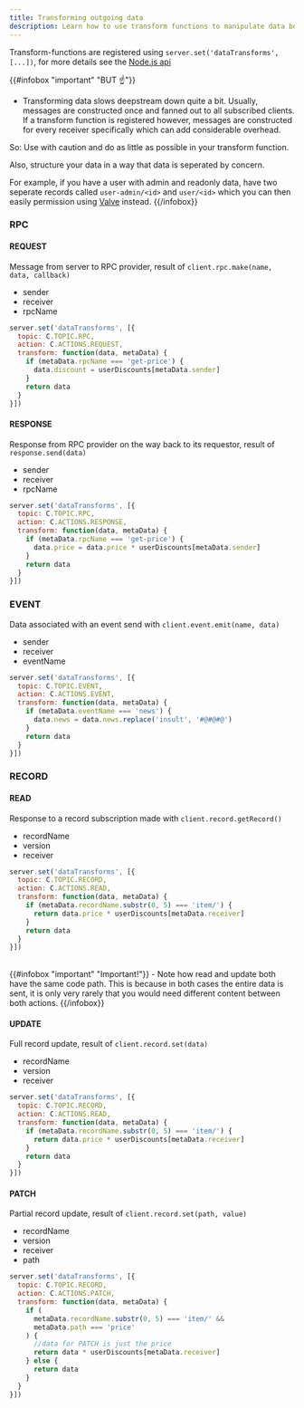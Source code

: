 ```yaml
---
title: Transforming outgoing data
description: Learn how to use transform functions to manipulate data before it leaves the server
---
```


Transform-functions are registered using `server.set('dataTransforms', [...])`, for more details see the [Node.js api](../node-api/)

{{#infobox "important" "BUT ☝"}}
- Transforming data slows deepstream down quite a bit. Usually, messages are constructed once and fanned out to all subscribed clients. If a transform function is registered however, messages are constructed for every receiver specifically which can add considerable overhead.

So: Use with caution and do as little as possible in your transform function.

Also, structure your data in a way that data is seperated by concern.

For example, if you have a user with admin and readonly data, have two seperate records called `user-admin/<id>` and `user/<id>` which you can then easily permission using [Valve](../valve-permissions/) instead.
{{/infobox}}

### RPC

#### REQUEST
Message from server to RPC provider, result of `client.rpc.make(name, data, callback)`<br>

- sender
- receiver
- rpcName

```javascript
server.set('dataTransforms', [{
  topic: C.TOPIC.RPC,
  action: C.ACTIONS.REQUEST,
  transform: function(data, metaData) {
    if (metaData.rpcName === 'get-price') {
      data.discount = userDiscounts[metaData.sender]
    }
    return data
  }
}])
```

#### RESPONSE
Response from RPC provider on the way back to its requestor, result of `response.send(data)`

- sender
- receiver
- rpcName

```javascript
server.set('dataTransforms', [{
  topic: C.TOPIC.RPC,
  action: C.ACTIONS.RESPONSE,
  transform: function(data, metaData) {
    if (metaData.rpcName === 'get-price') {
      data.price = data.price * userDiscounts[metaData.sender]
    }
    return data
  }
}])
```

### EVENT
Data associated with an event send with `client.event.emit(name, data)`

- sender
- receiver
- eventName

```javascript
server.set('dataTransforms', [{
  topic: C.TOPIC.EVENT,
  action: C.ACTIONS.EVENT,
  transform: function(data, metaData) {
    if (metaData.eventName === 'news') {
      data.news = data.news.replace('insult', '#@#@#@')
    }
    return data
  }
}])
```

### RECORD

#### READ
Response to a record subscription made with `client.record.getRecord()`

- recordName
- version
- receiver

```javascript
server.set('dataTransforms', [{
  topic: C.TOPIC.RECORD,
  action: C.ACTIONS.READ,
  transform: function(data, metaData) {
    if (metaData.recordName.substr(0, 5) === 'item/') {
      return data.price * userDiscounts[metaData.receiver]
    }
    return data
  }
}])
```
<br/>
{{#infobox "important" "Important!"}}
- Note how read and update both have the same code path. This is because in both cases the entire data is sent, it is only very rarely that you would need different content between both actions.
{{/infobox}}

#### UPDATE
Full record update, result of `client.record.set(data)`

- recordName
- version
- receiver

```javascript
server.set('dataTransforms', [{
  topic: C.TOPIC.RECORD,
  action: C.ACTIONS.READ,
  transform: function(data, metaData) {
    if (metaData.recordName.substr(0, 5) === 'item/') {
      return data.price * userDiscounts[metaData.receiver]
    }
    return data
  }
}])
```

#### PATCH
Partial record update, result of `client.record.set(path, value)`

- recordName
- version
- receiver
- path

```javascript
server.set('dataTransforms', [{
  topic: C.TOPIC.RECORD,
  action: C.ACTIONS.PATCH,
  transform: function(data, metaData) {
    if (
      metaData.recordName.substr(0, 5) === 'item/' &&
      metaData.path === 'price'
    ) {
      //data for PATCH is just the price
      return data * userDiscounts[metaData.receiver]
    } else {
      return data
    }
  }
}])
```
